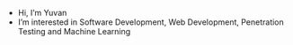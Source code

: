 - Hi, I’m Yuvan
- I’m interested in Software Development, Web Development, Penetration Testing and Machine Learning

<!---
Yukon2077/Yukon2077 is a ✨ special ✨ repository because its `README.md` (this file) appears on your GitHub profile.
You can click the Preview link to take a look at your changes.
--->
